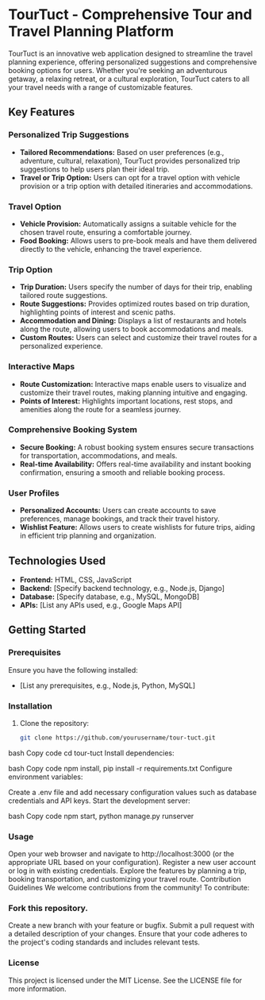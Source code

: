 # TourTuct - Comprehensive Tour and Travel Planning Platform

TourTuct is an innovative web application designed to streamline the travel planning experience, offering personalized suggestions and comprehensive booking options for users. Whether you're seeking an adventurous getaway, a relaxing retreat, or a cultural exploration, TourTuct caters to all your travel needs with a range of customizable features.

## Key Features

### Personalized Trip Suggestions
- **Tailored Recommendations:** Based on user preferences (e.g., adventure, cultural, relaxation), TourTuct provides personalized trip suggestions to help users plan their ideal trip.
- **Travel or Trip Option:** Users can opt for a travel option with vehicle provision or a trip option with detailed itineraries and accommodations.

### Travel Option
- **Vehicle Provision:** Automatically assigns a suitable vehicle for the chosen travel route, ensuring a comfortable journey.
- **Food Booking:** Allows users to pre-book meals and have them delivered directly to the vehicle, enhancing the travel experience.

### Trip Option
- **Trip Duration:** Users specify the number of days for their trip, enabling tailored route suggestions.
- **Route Suggestions:** Provides optimized routes based on trip duration, highlighting points of interest and scenic paths.
- **Accommodation and Dining:** Displays a list of restaurants and hotels along the route, allowing users to book accommodations and meals.
- **Custom Routes:** Users can select and customize their travel routes for a personalized experience.

### Interactive Maps
- **Route Customization:** Interactive maps enable users to visualize and customize their travel routes, making planning intuitive and engaging.
- **Points of Interest:** Highlights important locations, rest stops, and amenities along the route for a seamless journey.

### Comprehensive Booking System
- **Secure Booking:** A robust booking system ensures secure transactions for transportation, accommodations, and meals.
- **Real-time Availability:** Offers real-time availability and instant booking confirmation, ensuring a smooth and reliable booking process.

### User Profiles
- **Personalized Accounts:** Users can create accounts to save preferences, manage bookings, and track their travel history.
- **Wishlist Feature:** Allows users to create wishlists for future trips, aiding in efficient trip planning and organization.

## Technologies Used
- **Frontend:** HTML, CSS, JavaScript
- **Backend:** [Specify backend technology, e.g., Node.js, Django]
- **Database:** [Specify database, e.g., MySQL, MongoDB]
- **APIs:** [List any APIs used, e.g., Google Maps API]

## Getting Started

### Prerequisites
Ensure you have the following installed:
- [List any prerequisites, e.g., Node.js, Python, MySQL]

### Installation
1. Clone the repository:
   ```bash
   git clone https://github.com/yourusername/tour-tuct.git


bash
Copy code
cd tour-tuct
Install dependencies:

bash
Copy code
 npm install, pip install -r requirements.txt
Configure environment variables:

Create a .env file and add necessary configuration values such as database credentials and API keys.
Start the development server:

bash
Copy code
npm start, python manage.py runserver
### Usage
Open your web browser and navigate to http://localhost:3000 (or the appropriate URL based on your configuration).
Register a new user account or log in with existing credentials.
Explore the features by planning a trip, booking transportation, and customizing your travel route.
Contribution Guidelines
We welcome contributions from the community! To contribute:

### Fork this repository.
Create a new branch with your feature or bugfix.
Submit a pull request with a detailed description of your changes.
Ensure that your code adheres to the project's coding standards and includes relevant tests.

### License
This project is licensed under the MIT License. See the LICENSE file for more information.
